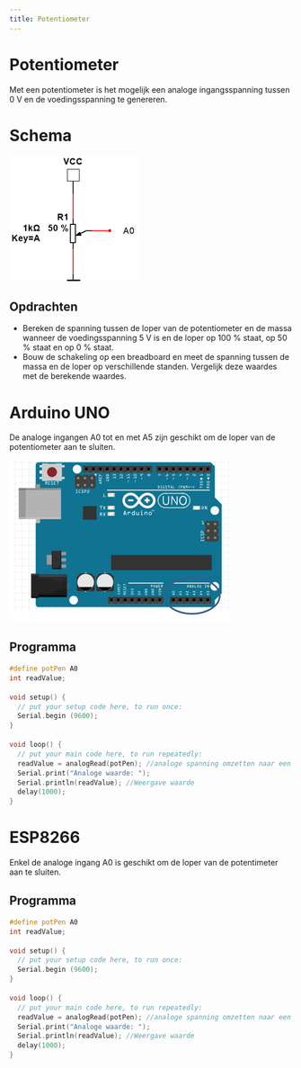 ```yaml
---
title: Potentiometer
---
```


# Potentiometer

Met een potentiometer is het mogelijk een analoge ingangsspanning tussen 0 V en de voedingsspanning te genereren.

# Schema

![Analoge invoer met potentiometer](./assets/analoge_invoer1.png)

## Opdrachten

* Bereken de spanning tussen de loper van de potentiometer en de massa wanneer de voedingsspanning 5 V is en de loper op 100 % staat, op 50 % staat en op 0 % staat.
* Bouw de schakeling op een breadboard en meet de spanning tussen de massa en de loper op verschillende standen. Vergelijk deze waardes met de berekende waardes.

# Arduino UNO

De analoge ingangen A0 tot en met A5 zijn geschikt om de loper van de potentiometer aan te sluiten.

![Pinnen geschikt voor analoge invoer](./assets/analoge_invoer.png)

## Programma

```cpp
#define potPen A0
int readValue;

void setup() {
  // put your setup code here, to run once:
  Serial.begin (9600);
}

void loop() {
  // put your main code here, to run repeatedly:
  readValue = analogRead(potPen); //analoge spanning omzetten naar een getal en bewaren in de variabele readValue
  Serial.print("Analoge waarde: ");
  Serial.println(readValue); //Weergave waarde
  delay(1000);
}
```

# ESP8266

Enkel de analoge ingang A0 is geschikt om de loper van de potentimeter aan te sluiten.

## Programma

```cpp
#define potPen A0
int readValue;

void setup() {
  // put your setup code here, to run once:
  Serial.begin (9600);
}

void loop() {
  // put your main code here, to run repeatedly:
  readValue = analogRead(potPen); //analoge spanning omzetten naar een getal en bewaren in de variabele readValue
  Serial.print("Analoge waarde: ");
  Serial.println(readValue); //Weergave waarde
  delay(1000);
}
```